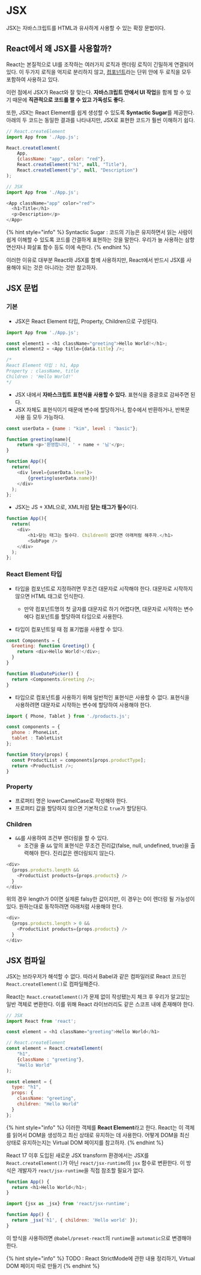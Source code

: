 # JSX

JSX는 자바스크립트를 HTML과 유사하게 사용할 수 있는 확장 문법이다.

## React에서 왜 JSX를 사용할까?

React는 본질적으로 UI를 조작하는 여러가지 로직과 렌더링 로직이 긴밀하게 연결되어 있다. 이 두가지 로직을 억지로 분리하지 않고, [컴포넌트](https://sienna-organization.gitbook.io/dev-road/contents/week1/react#component)라는 단위 안에 두 로직을 모두 포함하여 사용하고 있다.

이런 점에서 JSX가 React와 잘 맞는다. **자바스크립트 안에서 UI 작업**을 함께 할 수 있기 때문에 **직관적으로 코드를 짤 수 있고 가독성도 좋다.**

또한, JSX는 React Element를 쉽게 생성할 수 있도록 **Syntactic Sugar**를 제공한다. 아래의 두 코드는 동일한 결과를 나타내지만, JSX로 표현한 코드가 훨씬 이해하기 쉽다.

```js
// React.createElement
import App from './App.js';

React.createElement(
    App, 
    {className: "app", color: "red"}, 
    React.createElement("h1", null, "Title"), 
    React.createElement("p", null, "Description")
);
```

```js
// JSX
import App from './App.js';

<App className="app" color="red">
  <h1>Title</h1>
  <p>Description</p>
</App>
```

{% hint style="info" %}
Syntactic Sugar : 코드의 기능은 유지하면서 읽는 사람이 쉽게 이해할 수 있도록 코드를 간결하게 표현하는 것을 말한다. 우리가 늘 사용하는 삼항 연산자나 화살표 함수 등도 이에 속한다.
{% endhint %}

이러한 이유로 대부분 React와 JSX를 함께 사용하지만, React에서 반드시 JSX를 사용해야 되는 것은 아니라는 것만 참고하자.

## JSX 문법

### 기본

- JSX은 React Element 타입, Property, Children으로 구성된다.

```js
import App from './App.js';

const element1 = <h1 className="greeting">Hello World!</h1>;
const element2 = <App title={data.title} />;

/*
React Element 타입 : h1, App
Property : className, title
Children : 'Hello World!'
*/
```

- JSX 내에서 **자바스크립트 표현식을 사용할 수 있다.** 표현식을 중괄호로 감싸주면 된다.
- JSX 자체도 표현식이기 때문에 변수에 할당하거나, 함수에서 반환하거나, 반복문 사용 등 모두 가능하다.

```js
const userData = {name : "kim", level : "basic"};

function greeting(name){
    return <p>'환영합니다, ' + name + '님'</p>;
}

function App(){
  return(
    <div level={userData.level}>
        {greeting(userData.name)}!
    </div>
  );
};
```

- JSX는 JS + XML으로, XML처럼 **닫는 태그가 필수**이다.

```js
function App(){
  return(
    <div>
        <h1>닫는 태그는 필수다. Children이 없다면 아래처럼 해주자.</h1>
        <SubPage />
    </div>
  );
};
```

### React Element 타입

- 타입을 컴포넌트로 지정하려면 무조건 대문자로 시작해야 한다. 대문자로 시작하지 않으면 HTML 태그로 인식한다.
  - 만약 컴포넌트명의 첫 글자를 대문자로 하기 어렵다면, 대문자로 시작하는 변수에다 컴포넌트를 할당하여 타입으로 사용한다.

- 타입이 컴포넌트일 때 점 표기법을 사용할 수 있다.

```js
const Components = {
  Greeting: function Greeting() {
    return <div>Hello World!</div>;
  }
}

function BlueDatePicker() {
  return <Components.Greeting />;
}
```

- 타입으로 컴포넌트를 사용하기 위해 일반적인 표현식은 사용할 수 없다. 표현식을 사용하려면 대문자로 시작하는 변수에 할당하여 사용해야 한다.

```js
import { Phone, Tablet } from './products.js';

const components = {
  phone : PhoneList,
  tablet : TabletList
};

function Story(props) {
  const ProductList = components[props.productType];
  return <ProductList />;
}
```

### Property

- 프로퍼티 명은 lowerCamelCase로 작성해야 한다.
- 프로퍼티 값을 할당하지 않으면 기본적으로 `true`가 할당된다.

### Children

- `&&`를 사용하여 조건부 렌더링을 할 수 있다.
  - 조건을 줄 `&&` 앞의 표현식은 무조건 진리값(false, null, undefined, true)을 출력해야 한다. 진리값은 렌더링되지 않는다.

```js
<div>
  {props.products.length &&
    <ProductList products={props.products} />
  }
</div>
```

위의 경우 length가 0이면 실제론 falsy한 값이지만, 이 경우는 0이 렌더링 될 가능성이 있다. 원하는대로 동작하려면 아래처럼 사용해야 한다.

```js
<div>
  {props.products.length > 0 &&
    <ProductList products={props.products} />
  }
</div>
```

## JSX 컴파일

JSX는 브라우저가 해석할 수 없다. 따라서 Babel과 같은 컴파일러로 React 코드인 `React.createElement()`로 컴파일해준다.

React는 `React.createElement()`가 문제 없이 작성됐는지 체크 후 우리가 알고있는 일반 객체로 변환한다. 이를 위해 React 라이브러리도 같은 스코프 내에 존재해야 한다.

```js
// JSX
import React from 'react';

const element = <h1 className="greeting">Hello World</h1>
```

```js
// React.createElement
const element = React.createElement(
    "h1", 
    {className : "greeting"}, 
    "Hello World"
);
```

```js
const element = {
  type: "h1",
  props: {
    className: "greeting",
    children: "Hello World"
  }
};
```


{% hint style="info" %}
이러한 객체를 **React Element**라고 한다. React는 이 객체를 읽어서 DOM을 생성하고 최신 상태로 유지하는 데 사용한다. 어떻게 DOM을 최신 상태로 유지하는지는 Virtual DOM 페이지를 참고하자.
{% endhint %}



React 17 이후 도입된 새로운 JSX transform 환경에서는 JSX를 `React.createElement()`가 아닌 `react/jsx-runtime`의 `jsx` 함수로 변환한다. 이 방식은 개발자가 `react/jsx-runtime`을 직접 참조할 필요가 없다.

```js
function App() {
  return <h1>Hello World</h1>;
}
```

```js
import {jsx as _jsx} from 'react/jsx-runtime';

function App() {
  return _jsx('h1', { children: 'Hello world' });
}
```

이 방식을 사용하려면 `@babel/preset-react`의 `runtime`을 `automatic`으로 변경해야 한다.



{% hint style="info" %}
TODO : React StrictMode에 관한 내용 정리하기, Virtual DOM 페이지 따로 만들기
{% endhint %}
